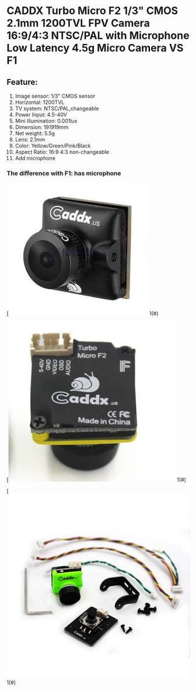 # CADDX Turbo Micro F2 1/3" CMOS 2.1mm 1200TVL FPV Camera 16:9/4:3 NTSC/PAL with Microphone Low Latency 4.5g Micro Camera VS F1


## Feature:
1. Image sensor: 1/3" CMOS sensor
2. Horizontal: 1200TVL
3. TV system: NTSC/PAL,changeable
4. Power Input: 4.5-40V
5. Mini Illumination: 0.001lux
6. Dimension: 19*19*19mm
7. Net weight: 5.5g
8. Lens: 2.1mm
9. Color: Yellow/Green/Pink/Black
10. Aspect Ratio: 16:9 4:3 non-changeable
11. Add microphone
 

### The difference with F1: has microphone

[![](figura1.jpg)1(#)

[![](figura2.jpg)1(#)

[![](figura3.jpg)1(#)
